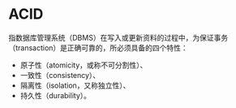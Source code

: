 # ACID
指数据库管理系统（DBMS）在写入或更新资料的过程中，为保证事务（transaction）是正确可靠的，所必须具备的四个特性：
* 原子性（atomicity，或称不可分割性）、
* 一致性（consistency）、
* 隔离性（isolation，又称独立性）、
* 持久性（durability）。